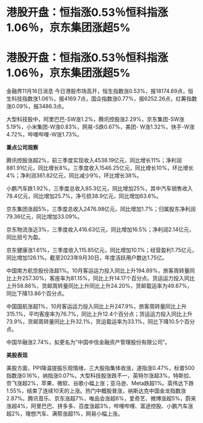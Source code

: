 # 港股开盘：恒指涨0.53％恒科指涨1.06％，京东集团涨超5%

# 港股开盘：恒指涨0.53％恒科指涨1.06％，京东集团涨超5%

金融界11月16日消息
今日港股市场高开，恒生指数涨0.53%，报18174.69点，恒生科技指数涨1.06%，报4169.7点，国企指数涨0.77%，报6252.26点，红筹指数涨0.09%，报3486.3点。

大型科技股中，阿里巴巴-SW涨1.2%，腾讯控股涨2.29%，京东集团-SW涨5.19%，小米集团-W涨0.83%，网易-S跌0.67%，美团-
W涨1.32%，快手-W涨4.72%，哔哩哔哩-W涨1.73%。

**重点公司观察**

腾讯控股涨超2%，前三季度实现收入4538.19亿元，同比增长11%；净利润881.91亿元，同比增长8%。三季度收入1546.25亿元，同比增长10%，环比增长4%；净利润361.82亿元，同比减少9%，环比增长38%。

小鹏汽车跌1.92%，三季度总收入85.3亿元，同比增加25%，其中汽车销售收入78.4亿元，同比增加25.7%，净亏损38.9亿元，同比增加63.6%。

京东集团涨超5%，三季度总收入2476.98亿元，同比增加1.7%；归属股东净利润79.36亿元，同比增加33.09%。

京东物流涨近3%，三季度收入416.63亿元，同比增加16.5%；净利润2.14亿元，同比扭亏为盈。

京东健康涨1.61%，三季度收入115.85亿元，同比增加10.1%；经营盈利1.75亿元，同比增加126.1%。截至2023年9月30日，年度活跃用户数达1.75亿。

中国南方航空股份涨超1%。10月客运运力投入同比上升194.89%，旅客周转量同比上升257.30%，客座率为81.15%，同比上升14.17个百分点。货运运力投入同比上升58.86%，货邮周转量同比上升同比上升24.20%，货邮载运率为49.67%，同比下降13.86个百分点。

中国国航涨超1%，10月客运运力投入同比上升247.9%，旅客周转量同比上升315.1%，平均客座率为76.7%，同比上升12.4个百分点；货运运力投入同比上升73.9%，货邮周转量同比上升32.1%，货运载运率为33.1%，同比下降10.5个百分点。

中国华融涨2.74%，拟更名为“中国中信金融资产管理股份有限公司”。

**美股表现**

美股方面，PPI降温提振乐观情绪，三大股指集体收涨，道指涨0.47%，标普500指数涨0.16%，纳指涨0.07%。大型科技股涨跌不一，英特尔涨超3%，特斯拉、奈飞涨超2%，苹果、微软、谷歌小幅上涨；亚马逊、Meta跌超1%。英伟达下跌1.55%，结束了连续10天的上涨。热门中概股普涨，纳斯达克中国金龙指数涨2.87%。腾讯音乐、京东涨超7%，唯品会涨超6%，爱奇艺、微博涨超5%，蔚来涨超4%，阿里巴巴、拼多多、百度涨超3%，哔哩哔哩、富途控股、小鹏汽车涨超2%，理想汽车、满帮涨超1%，网易小幅上涨。

